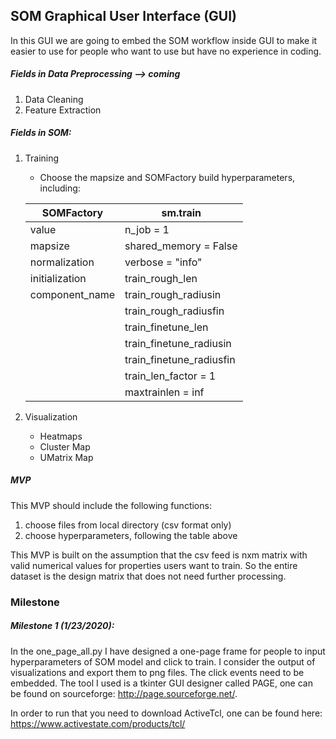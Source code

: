## SOM Graphical User Interface (GUI)

In this GUI we are going to embed the SOM workflow inside GUI to make it easier to use for people who want to use but have no experience in coding.

##### Fields in Data Preprocessing --> coming 
1. Data Cleaning
2. Feature Extraction

##### Fields in SOM:
1. Training
   * Choose the mapsize and SOMFactory build hyperparameters, including:

    | SOMFactory    | sm.train                 |
    | ------------- | -------------            |
    | value         | n_job = 1                |
    | mapsize       | shared_memory = False    |
    | normalization | verbose = "info"         |
    | initialization| train_rough_len          |
    | component_name| train_rough_radiusin     |
    |               | train_rough_radiusfin    |
    |               | train_finetune_len       |
    |               | train_finetune_radiusin  |
    |               | train_finetune_radiusfin |
    |               | train_len_factor = 1     |
    |               | maxtrainlen = inf        |

2. Visualization
   * Heatmaps
   * Cluster Map 
   * UMatrix Map

##### MVP

This MVP should include the following functions:

1. choose files from local directory (csv format only)
2. choose hyperparameters, following the table above

This MVP is built on the assumption that the csv feed is nxm matrix with valid numerical values for properties users want to train. So the entire dataset is the design matrix that does not need further processing.


### Milestone

##### Milestone 1 (1/23/2020):

In the one_page_all.py I have designed a one-page frame for people to input hyperparameters of SOM model and click to train. I consider the output of visualizations and export them to png files. The click events need to be embedded. The tool I used is a tkinter GUI designer called PAGE, one can be found on sourceforge: http://page.sourceforge.net/. 

In order to run that you need to download ActiveTcl, one can be found here: https://www.activestate.com/products/tcl/ 